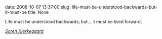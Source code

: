 date: 2008-10-07 13:37:00
slug: life-must-be-understood-backwards-but-it-must-be
title: None

Life must be understood backwards; but… it must be lived forward.

[_Soren Kierkegaard_](http://tumble.finiscoronatopus.com/)

